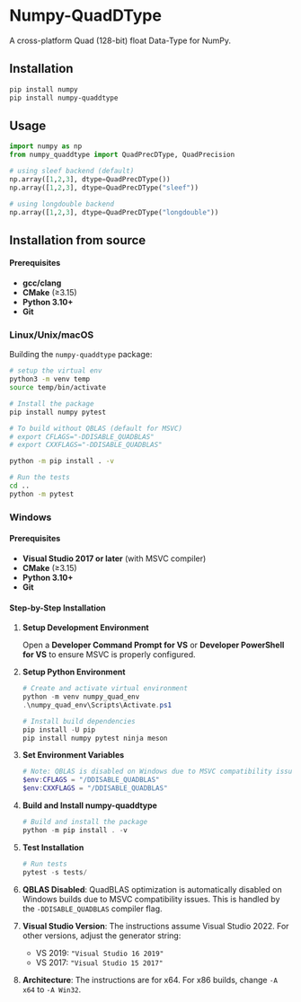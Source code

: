 # Numpy-QuadDType

A cross-platform Quad (128-bit) float Data-Type for NumPy.

## Installation

```bash
pip install numpy
pip install numpy-quaddtype
```

## Usage

```python
import numpy as np
from numpy_quaddtype import QuadPrecDType, QuadPrecision

# using sleef backend (default)
np.array([1,2,3], dtype=QuadPrecDType())
np.array([1,2,3], dtype=QuadPrecDType("sleef"))

# using longdouble backend
np.array([1,2,3], dtype=QuadPrecDType("longdouble"))
```

## Installation from source

#### Prerequisites

- **gcc/clang**
- **CMake** (≥3.15)
- **Python 3.10+**
- **Git**

### Linux/Unix/macOS

Building the `numpy-quaddtype` package:

```bash
# setup the virtual env
python3 -m venv temp
source temp/bin/activate

# Install the package
pip install numpy pytest

# To build without QBLAS (default for MSVC)
# export CFLAGS="-DDISABLE_QUADBLAS"
# export CXXFLAGS="-DDISABLE_QUADBLAS"

python -m pip install . -v

# Run the tests
cd ..
python -m pytest
```

### Windows

#### Prerequisites

- **Visual Studio 2017 or later** (with MSVC compiler)
- **CMake** (≥3.15)
- **Python 3.10+**
- **Git**

#### Step-by-Step Installation

1. **Setup Development Environment**

   Open a **Developer Command Prompt for VS** or **Developer PowerShell for VS** to ensure MSVC is properly configured.

2. **Setup Python Environment**

   ```powershell
   # Create and activate virtual environment
   python -m venv numpy_quad_env
   .\numpy_quad_env\Scripts\Activate.ps1

   # Install build dependencies
   pip install -U pip
   pip install numpy pytest ninja meson
   ```

3. **Set Environment Variables**

   ```powershell
   # Note: QBLAS is disabled on Windows due to MSVC compatibility issues
   $env:CFLAGS = "/DDISABLE_QUADBLAS"
   $env:CXXFLAGS = "/DDISABLE_QUADBLAS"
   ```

4. **Build and Install numpy-quaddtype**

   ```powershell
   # Build and install the package
   python -m pip install . -v
   ```

5. **Test Installation**

   ```powershell
   # Run tests
   pytest -s tests/
   ```

6. **QBLAS Disabled**: QuadBLAS optimization is automatically disabled on Windows builds due to MSVC compatibility issues. This is handled by the `-DDISABLE_QUADBLAS` compiler flag.

7. **Visual Studio Version**: The instructions assume Visual Studio 2022. For other versions, adjust the generator string:

   - VS 2019: `"Visual Studio 16 2019"`
   - VS 2017: `"Visual Studio 15 2017"`

8. **Architecture**: The instructions are for x64. For x86 builds, change `-A x64` to `-A Win32`.

